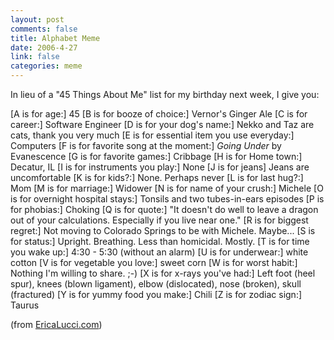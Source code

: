 ```yaml
--- 
layout: post
comments: false
title: Alphabet Meme
date: 2006-4-27
link: false
categories: meme
---
```

In lieu of a "45 Things About Me" list for my birthday next week, I give you:

[A is for age:] 45
[B is for booze of choice:] Vernor's Ginger Ale
[C is for career:] Software Engineer
[D is for your dog's name:] Nekko and Taz are cats, thank you very much
[E is for essential item you use everyday:] Computers
[F is for favorite song at the moment:] <i>Going Under</i> by Evanescence
[G is for favorite games:] Cribbage
[H is for Home town:] Decatur, IL
[I is for instruments you play:] None
[J is for jeans] Jeans are uncomfortable
[K is for kids?:] None. Perhaps never
[L is for last hug?:] Mom
[M is for marriage:] Widower
[N is for name of your crush:] Michele
[O is for overnight hospital stays:] Tonsils and two tubes-in-ears episodes
[P is for phobias:] Choking
[Q is for quote:] "It doesn't do well to leave a dragon out of your calculations. Especially if you live near one."
[R is for biggest regret:] Not moving to Colorado Springs to be with Michele. Maybe...
[S is for status:] Upright. Breathing. Less than homicidal. Mostly.
[T is for time you wake up:] 4:30 - 5:30 (without an alarm)
[U is for underwear:] white cotton
[V is for vegetable you love:] sweet corn
[W is for worst habit:] Nothing I'm willing to share. ;-)
[X is for x-rays you've had:] Left foot (heel spur), knees (blown ligament), elbow (dislocated), nose (broken), skull (fractured)
[Y is for yummy food you make:] Chili
[Z is for zodiac sign:] Taurus

(from <a href="http://www.ericalucci.com/" title="EricaLucci.com">EricaLucci.com</a>)
